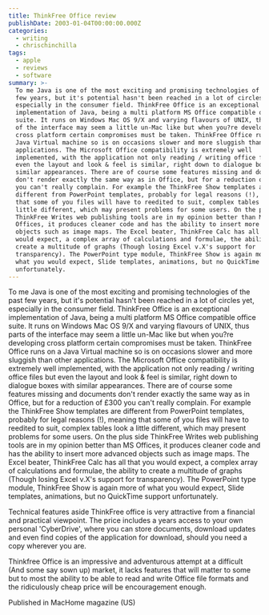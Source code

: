 ```yaml
---
title: ThinkFree Office review
publishDate: 2003-01-04T00:00:00.000Z
categories:
  - writing
  - chrischinchilla
tags:
  - apple
  - reviews
  - software
summary: >-
  To me Java is one of the most exciting and promising technologies of the past
  few years, but it's potential hasn't been reached in a lot of circles yet,
  especially in the consumer field. ThinkFree Office is an exceptional
  implementation of Java, being a multi platform MS Office compatible office
  suite. It runs on Windows Mac OS 9/X and varying flavours of UNIX, thus parts
  of the interface may seem a little un-Mac like but when you?re developing
  cross platform certain compromises must be taken. ThinkFree Office runs on a
  Java Virtual machine so is on occasions slower and more sluggish than other
  applications. The Microsoft Office compatibility is extremely well
  implemented, with the application not only reading / writing office files but
  even the layout and look & feel is similar, right down to dialogue boxes with
  similar appearances. There are of course some features missing and documents
  don't render exactly the same way as in Office, but for a reduction of £300
  you can't really complain. For example the ThinkFree Show templates are
  different from PowerPoint templates, probably for legal reasons (!), meaning
  that some of you files will have to reedited to suit, complex tables look a
  little different, which may present problems for some users. On the plus side
  ThinkFree Writes web publishing tools are in my opinion better than MS
  Offices, it produces cleaner code and has the ability to insert more advanced
  objects such as image maps. The Excel beater, ThinkFree Calc has all that you
  would expect, a complex array of calculations and formulae, the ability to
  create a multitude of graphs (Though losing Excel v.X's support for
  transparency). The PowerPoint type module, ThinkFree Show is again more of
  what you would expect, Slide templates, animations, but no QuickTime support
  unfortunately.
---
```


To me Java is one of the most exciting and promising technologies of the past few years, but it's potential hasn't been reached in a lot of circles yet, especially in the consumer field. ThinkFree Office is an exceptional implementation of Java, being a multi platform MS Office compatible office suite. It runs on Windows Mac OS 9/X and varying flavours of UNIX, thus parts of the interface may seem a little un-Mac like but when you?re developing cross platform certain compromises must be taken. ThinkFree Office runs on a Java Virtual machine so is on occasions slower and more sluggish than other applications. The Microsoft Office compatibility is extremely well implemented, with the application not only reading / writing office files but even the layout and look & feel is similar, right down to dialogue boxes with similar appearances. There are of course some features missing and documents don't render exactly the same way as in Office, but for a reduction of £300 you can't really complain. For example the ThinkFree Show templates are different from PowerPoint templates, probably for legal reasons (!), meaning that some of you files will have to reedited to suit, complex tables look a little different, which may present problems for some users. On the plus side ThinkFree Writes web publishing tools are in my opinion better than MS Offices, it produces cleaner code and has the ability to insert more advanced objects such as image maps. The Excel beater, ThinkFree Calc has all that you would expect, a complex array of calculations and formulae, the ability to create a multitude of graphs (Though losing Excel v.X's support for transparency). The PowerPoint type module, ThinkFree Show is again more of what you would expect, Slide templates, animations, but no QuickTime support unfortunately.

Technical features aside ThinkFree office is very attractive from a financial and practical viewpoint. The price includes a years access to your own personal 'CyberDrive', where you can store documents, download updates and even find copies of the application for download, should you need a copy wherever you are.

Thinkfree Office is an impressive and adventurous attempt at a difficult (And some say sown up) market, it lacks features that will matter to some but to most the ability to be able to read and write Office file formats and the ridiculously cheap price will be encouragement enough.

Published in MacHome magazine (US)
